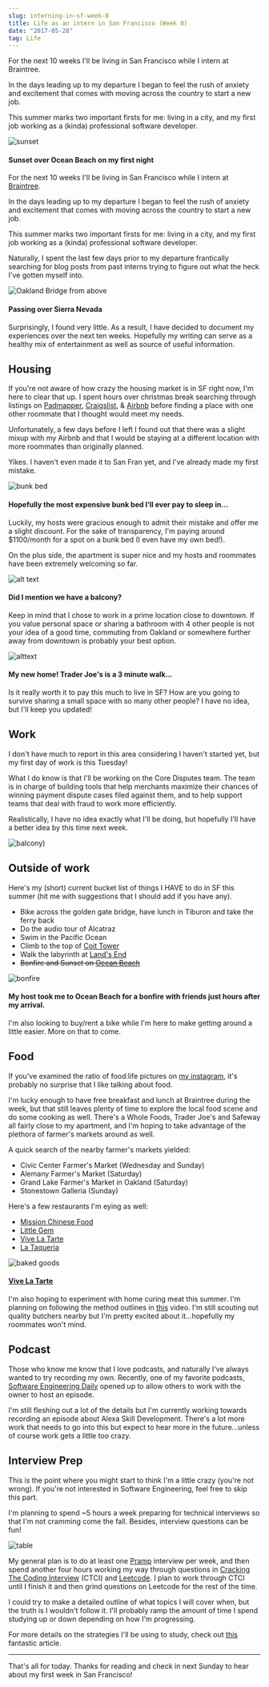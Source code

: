 ```yaml
---
slug: interning-in-sf-week-0
title: Life as an intern in San Francisco (Week 0)
date: "2017-05-28"
tag: Life
---
```


For the next 10 weeks I'll be living in San Francisco while I intern at Braintree.

In the days leading up to my departure I began to feel the rush of anxiety and excitement that comes with moving across the country to start a new job.

This summer marks two important firsts for me: living in a city, and my first job working as a (kinda) professional software developer.

<!-- more -->

[1]: /img/posts/2017-05-28/apt.png
[2]: /img/posts/2017-05-28/muffin.jpg
[3]: /img/posts/2017-05-28/balcony.jpg
[4]: /img/posts/2017-05-28/plane.jpg
[5]: /img/posts/2017-05-28/bakedgood.png
[6]: /img/posts/2017-05-28/bonfire.png
[7]: /img/posts/2017-05-28/table.jpg
[8]: /img/posts/2017-05-28/sunset.jpg
[9]: /img/posts/2017-05-28/bunkbed.jpg

![sunset](./sunset.jpg)

#### Sunset over Ocean Beach on my first night

For the next 10 weeks I'll be living in San Francisco while I intern at [Braintree](https://www.braintreepayments.com/?partner_source=US_DT_SEA_GGL_TXT_RES_DEV_CPC_GW_YBR&gclid=CIqqk53tidQCFRZLDQod6CUE4w&gclsrc=aw.ds&dclid=CPjquJ3tidQCFc9ANwodoGIGTg).

In the days leading up to my departure I began to feel the rush of anxiety and excitement that comes with moving across the country to start a new job.

This summer marks two important firsts for me: living in a city, and my first job working as a (kinda) professional software developer.

Naturally, I spent the last few days prior to my departure frantically searching for blog posts from past interns trying to figure out what the heck I've gotten myself into.

![Oakland Bridge from above](./plane.jpg)

#### Passing over Sierra Nevada

Surprisingly, I found very little. As a result, I have decided to document my experiences over the next ten weeks. Hopefully my writing can serve as a healthy mix of entertainment as well as source of useful information.

## Housing

If you're not aware of how crazy the housing market is in SF right now, I'm here to clear that up. I spent hours over christmas break searching through listings on [Padmapper](https://www.padmapper.com/), [Craigslist](https://www.craigslist.org/about/sites), & [Airbnb](https://www.airbnb.com/) before finding a place with one other roommate that I thought would meet my needs.

Unfortunately, a few days before I left I found out that there was a slight mixup with my Airbnb and that I would be staying at a different location with more roommates than originally planned.

Yikes. I haven't even made it to San Fran yet, and I've already made my first mistake.

![bunk bed](./bunkbed.jpg)

#### Hopefully the most expensive bunk bed I'll ever pay to sleep in...

Luckily, my hosts were gracious enough to admit their mistake and offer me a slight discount. For the sake of transparency, I'm paying around \$1100/month for a spot on a bunk bed (I even have my own bed!).

On the plus side, the apartment is super nice and my hosts and roommates have been extremely welcoming so far.

![alt text](./muffin.jpg)

#### Did I mention we have a balcony?

Keep in mind that I chose to work in a prime location close to downtown. If you value personal space or sharing a bathroom with 4 other people is not your idea of a good time, commuting from Oakland or somewhere further away from downtown is probably your best option.

![alttext](./apt.png)

#### My new home! Trader Joe's is a 3 minute walk...

Is it really worth it to pay this much to live in SF? How are you going to survive sharing a small space with so many other people? I have no idea, but I'll keep you updated!

## Work

I don't have much to report in this area considering I haven't started yet, but my first day of work is this Tuesday!

What I do know is that I'll be working on the Core Disputes team. The team is in charge of building tools that help merchants maximize their chances of winning payment dispute cases filed against them, and to help support teams that deal with fraud to work more efficiently.

Realistically, I have no idea exactly what I'll be doing, but hopefully I'll have a better idea by this time next week.

![balcony](./balcony.jpg))

## Outside of work

Here's my (short) current bucket list of things I HAVE to do in SF this summer (hit me with suggestions that I should add if you have any).

- Bike across the golden gate bridge, have lunch in Tiburon and take the ferry back
- Do the audio tour of Alcatraz
- Swim in the Pacific Ocean
- Climb to the top of [Coit Tower](http://sfrecpark.org/destination/telegraph-hill-pioneer-park/coit-tower/)
- Walk the labyrinth at [Land's End](https://localwiki.org/sf/Land%27s_End_Labyrinth)
- ~~Bonfire and Sunset on [Ocean Beach](http://www.parksconservancy.org/visit/park-sites/ocean-beach.html?referrer=https://www.google.com/)~~

![bonfire](./bonfile.png)

#### My host took me to Ocean Beach for a bonfire with friends just hours after my arrival.

I'm also looking to buy/rent a bike while I'm here to make getting around a little easier. More on that to come.

## Food

If you've examined the ratio of food:life pictures on [my instagram](https://www.instagram.com/taytaytrey/), it's probably no surprise that I like talking about food.

I'm lucky enough to have free breakfast and lunch at Braintree during the week, but that still leaves plenty of time to explore the local food scene and do some cooking as well. There's a Whole Foods, Trader Joe's and Safeway all fairly close to my apartment, and I'm hoping to take advantage of the plethora of farmer's markets around as well.

A quick search of the nearby farmer's markets yielded:

- Civic Center Farmer's Market (Wednesday and Sunday)
- Alemany Farmer's Market (Saturday)
- Grand Lake Farmer's Market in Oakland (Saturday)
- Stonestown Galleria (Sunday)

Here's a few restaurants I'm eying as well:

- [Mission Chinese Food](https://missionchinesefood.com/sf/)
- [Little Gem](http://www.littlegem.restaurant/)
- [Vive La Tarte](http://www.littlegem.restaurant/)
- [La Taqueria](https://www.facebook.com/LaTaqSF)

![baked goods](./bakedgood.png)

#### [Vive La Tarte](https://www.instagram.com/vivelatarte/)

I'm also hoping to experiment with home curing meat this summer. I'm planning on following the method outlines in [this](https://www.youtube.com/watch?v=cEkdCgAMgpw) video. I'm still scouting out quality butchers nearby but I'm pretty excited about it...hopefully my roommates won't mind.

## Podcast

Those who know me know that I love podcasts, and naturally I've always wanted to try recording my own. Recently, one of my favorite podcasts, [Software Engineering Daily](http://softwareengineeringdaily.com/) opened up to allow others to work with the owner to host an episode.

I'm still fleshing out a lot of the details but I'm currently working towards recording an episode about Alexa Skill Development. There's a lot more work that needs to go into this but expect to hear more in the future...unless of course work gets a little too crazy.

## Interview Prep

This is the point where you might start to think I'm a little crazy (you're not wrong). If you're not interested in Software Engineering, feel free to skip this part.

I'm planning to spend ~5 hours a week preparing for technical interviews so that I'm not cramming come the fall. Besides, interview questions can be fun!

![table](./table.jpg)

My general plan is to do at least one [Pramp](https://www.pramp.com/#/) interview per week, and then spend another four hours working my way through questions in [Cracking The Coding Interview](https://www.amazon.com/Cracking-Coding-Interview-Programming-Questions/dp/0984782850/ref=pd_lpo_sbs_14_t_0?_encoding=UTF8&psc=1&refRID=VG1PWFRM79JXCBAZ2GSW) (CTCI) and [Leetcode](https://leetcode.com/). I plan to work through CTCI until I finish it and then grind questions on Leetcode for the rest of the time.

I could try to make a detailed outline of what topics I will cover when, but the truth is I wouldn't follow it. I'll probably ramp the amount of time I spend studying up or down depending on how I'm progressing.

For more details on the strategies I'll be using to study, check out [this](http://haseebq.com/how-to-break-into-tech-job-hunting-and-interviews/) fantastic article.

---

That's all for today. Thanks for reading and check in next Sunday to hear about my first week in San Francisco!
